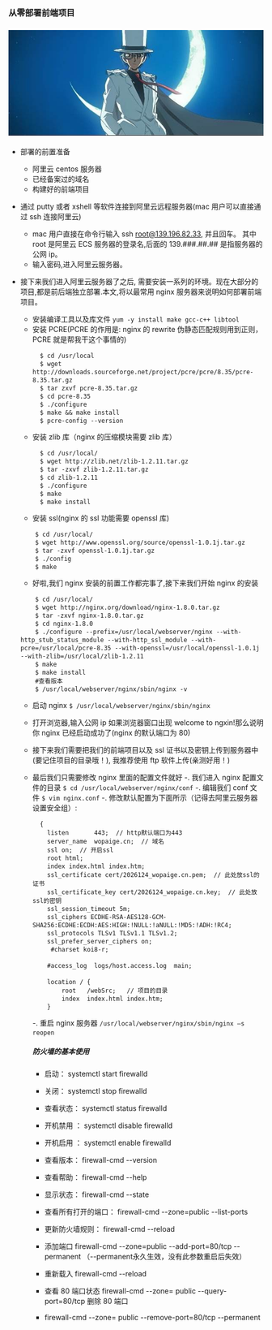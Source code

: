 ### 从零部署前端项目

### ![image](./imgs/timg.jpeg)

- 部署的前置准备

  - 阿里云 centos 服务器
  - 已经备案过的域名
  - 构建好的前端项目

- 通过 putty 或者 xshell 等软件连接到阿里云远程服务器(mac 用户可以直接通过 ssh 连接阿里云)

  - mac 用户直接在命令行输入 ssh root@139.196.82.33, 并且回车。 其中 root 是阿里云 ECS 服务器的登录名,后面的 139.###.##.## 是指服务器的公网 ip。
  - 输入密码,进入阿里云服务器。

- 接下来我们进入阿里云服务器了之后, 需要安装一系列的环境。现在大部分的项目,都是前后端独立部署.本文,将以最常用 nginx 服务器来说明如何部署前端项目。

  - 安装编译工具以及库文件 `yum -y install make gcc-c++ libtool`
  - 安装 PCRE(PCRE 的作用是: nginx 的 rewrite 伪静态匹配规则用到正则，PCRE 就是帮我干这个事情的)
    ```
      $ cd /usr/local
      $ wget http://downloads.sourceforge.net/project/pcre/pcre/8.35/pcre-8.35.tar.gz
      $ tar zxvf pcre-8.35.tar.gz
      $ cd pcre-8.35
      $ ./configure
      $ make && make install
      $ pcre-config --version
    ```
  - 安装 zlib 库（nginx 的压缩模块需要 zlib 库）
    ```
      $ cd /usr/local/
      $ wget http://zlib.net/zlib-1.2.11.tar.gz
      $ tar -zxvf zlib-1.2.11.tar.gz
      $ cd zlib-1.2.11
      $ ./configure
      $ make
      $ make install
    ```
  - 安装 ssl(nginx 的 ssl 功能需要 openssl 库)

  ```
      $ cd /usr/local/
      $ wget http://www.openssl.org/source/openssl-1.0.1j.tar.gz
      $ tar -zxvf openssl-1.0.1j.tar.gz
      $ ./config
      $ make

  ```

  - 好啦,我们 nginx 安装的前置工作都完事了,接下来我们开始 nginx 的安装

  ```
      $ cd /usr/local/
      $ wget http://nginx.org/download/nginx-1.8.0.tar.gz
      $ tar -zxvf nginx-1.8.0.tar.gz
      $ cd nginx-1.8.0
      $ ./configure --prefix=/usr/local/webserver/nginx --with-http_stub_status_module --with-http_ssl_module --with-pcre=/usr/local/pcre-8.35 --with-openssl=/usr/local/openssl-1.0.1j --with-zlib=/usr/local/zlib-1.2.11
      $ make
      $ make install
      #查看版本
      $ /usr/local/webserver/nginx/sbin/nginx -v

  ```

  - 启动 nginx `$ /usr/local/webserver/nginx/sbin/nginx`

  - 打开浏览器,输入公网 ip 如果浏览器窗口出现 welcome to ngxin!那么说明你 nginx 已经启动成功了(nginx 的默认端口为 80)
  - 接下来我们需要把我们的前端项目以及 ssl 证书以及密钥上传到服务器中(要记住项目的目录哦！), 我推荐使用 ftp 软件上传(亲测好用！)
  - 最后我们只需要修改 nginx 里面的配置文件就好
    -. 我们进入 nginx 配置文件的目录 `$ cd /usr/local/webserver/nginx/conf`
    -. 编辑我们 conf 文件 `$ vim nginx.conf`
    -. 修改默认配置为下面所示（记得去阿里云服务器设置安全组）:

    ```
      {
        listen       443;  // http默认端口为443
        server_name  wopaige.cn;  // 域名
        ssl on;  // 开启ssl
        root html;
        index index.html index.htm;
        ssl_certificate cert/2026124_wopaige.cn.pem;  // 此处放ssl的证书
        ssl_certificate_key cert/2026124_wopaige.cn.key;  // 此处放ssl的密钥
        ssl_session_timeout 5m;
        ssl_ciphers ECDHE-RSA-AES128-GCM-SHA256:ECDHE:ECDH:AES:HIGH:!NULL:!aNULL:!MD5:!ADH:!RC4;
        ssl_protocols TLSv1 TLSv1.1 TLSv1.2;
        ssl_prefer_server_ciphers on;
         #charset koi8-r;

        #access_log  logs/host.access.log  main;

        location / {
            root   /webSrc;   // 项目的目录
            index  index.html index.htm;
        }
    ```

    -. 重启 nginx 服务器 `/usr/local/webserver/nginx/sbin/nginx –s reopen`


    ##### 防火墙的基本使用
    - 启动： systemctl start firewalld

    - 关闭： systemctl stop firewalld
     - 查看状态： systemctl status firewalld
     - 开机禁用  ： systemctl disable firewalld
     - 开机启用  ： systemctl enable firewalld
     - 查看版本： firewall-cmd --version
     - 查看帮助： firewall-cmd --help
     - 显示状态： firewall-cmd --state
     - 查看所有打开的端口： firewall-cmd --zone=public --list-ports
     - 更新防火墙规则： firewall-cmd --reload
     - 添加端口  firewall-cmd --zone=public --add-port=80/tcp --permanent  （--permanent永久生效，没有此参数重启后失效）
    -  重新载入 firewall-cmd --reload
    - 查看 80 端口状态 firewall-cmd --zone= public --query-port=80/tcp 删除 80 端口
    - firewall-cmd --zone= public --remove-port=80/tcp --permanent
